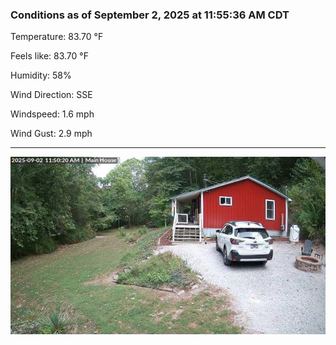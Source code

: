 ### Conditions as of September 2, 2025 at 11:55:36 AM CDT 

Temperature: 83.70 &deg;F

Feels like: 83.70 &deg;F

Humidity: 58%

Wind Direction: SSE

Windspeed: 1.6 mph

Wind Gust: 2.9 mph

---

<img src="./images/latest.jpeg"/>

